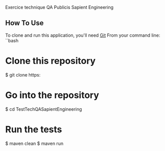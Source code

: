 Exercice technique QA Publicis Sapient Engineering

## How To Use

To clone and run this application, you'll need [Git](https://git-scm.com) From your command line:
``bash
# Clone this repository
$ git clone https:

# Go into the repository
$ cd TestTechQASapientEngineering

# Run the tests
$ maven clean
$ maven run